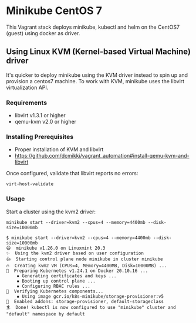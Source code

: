# Minikube CentOS 7
This Vagrant stack deploys minikube, kubectl and helm on the CentOS7 (guest) using docker as driver.

## Using Linux KVM (Kernel-based Virtual Machine) driver
It's quicker to deploy minikube using the KVM driver instead to spin up and provision a centos7 machine. To work with KVM, minikube uses the libvirt virtualization API.


### Requirements
* libvirt v1.3.1 or higher
* qemu-kvm v2.0 or higher

### Installing Prerequisites
* Proper installation of KVM and libvirt
* https://github.com/dcmikki/vagrant_automation#install-qemu-kvm-and-libvirt


Once configured, validate that libvirt reports no errors:

`virt-host-validate`

### Usage
Start a cluster using the kvm2 driver:

```
minikube start --driver=kvm2 --cpus=4 --memory=4400mb --disk-size=10000mb
```

```Example
$ minikube start --driver=kvm2 --cpus=4 --memory=4400mb --disk-size=10000mb
😄  minikube v1.26.0 on Linuxmint 20.3
✨  Using the kvm2 driver based on user configuration
👍  Starting control plane node minikube in cluster minikube
🔥  Creating kvm2 VM (CPUs=4, Memory=4400MB, Disk=10000MB) ...
🐳  Preparing Kubernetes v1.24.1 on Docker 20.10.16 ...
    ▪ Generating certificates and keys ...
    ▪ Booting up control plane ...
    ▪ Configuring RBAC rules ...
🔎  Verifying Kubernetes components...
    ▪ Using image gcr.io/k8s-minikube/storage-provisioner:v5
🌟  Enabled addons: storage-provisioner, default-storageclass
🏄  Done! kubectl is now configured to use "minikube" cluster and "default" namespace by default

```
